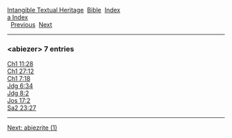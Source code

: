[Intangible Textual Heritage](../../index)  [Bible](../index) 
[Index](index)   
[a Index](_a_)  
  [Previous](c00045)  [Next](c00047) 

------------------------------------------------------------------------

### &lt;abiezer&gt; 7 entries

[Ch1 11:28](../kjv/ch1011.htm#028)  
[Ch1 27:12](../kjv/ch1027.htm#012)  
[Ch1 7:18](../kjv/ch1007.htm#018)  
[Jdg 6:34](../kjv/jdg006.htm#034)  
[Jdg 8:2](../kjv/jdg008.htm#002)  
[Jos 17:2](../kjv/jos017.htm#002)  
[Sa2 23:27](../kjv/sa2023.htm#027)  

------------------------------------------------------------------------

[Next: abiezrite (1)](c00047)
